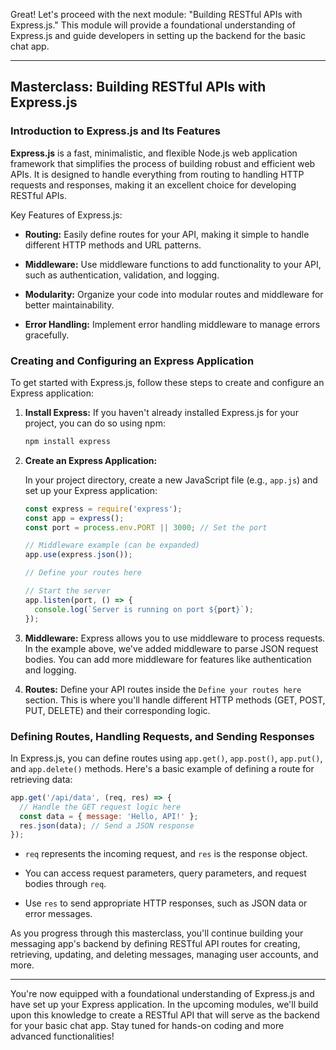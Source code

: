 Great! Let's proceed with the next module: "Building RESTful APIs with Express.js." This module will provide a foundational understanding of Express.js and guide developers in setting up the backend for the basic chat app.

---

## Masterclass: Building RESTful APIs with Express.js

### Introduction to Express.js and Its Features

**Express.js** is a fast, minimalistic, and flexible Node.js web application framework that simplifies the process of building robust and efficient web APIs. It is designed to handle everything from routing to handling HTTP requests and responses, making it an excellent choice for developing RESTful APIs.

Key Features of Express.js:

- **Routing:** Easily define routes for your API, making it simple to handle different HTTP methods and URL patterns.

- **Middleware:** Use middleware functions to add functionality to your API, such as authentication, validation, and logging.

- **Modularity:** Organize your code into modular routes and middleware for better maintainability.

- **Error Handling:** Implement error handling middleware to manage errors gracefully.

### Creating and Configuring an Express Application

To get started with Express.js, follow these steps to create and configure an Express application:

1. **Install Express:** If you haven't already installed Express.js for your project, you can do so using npm:

   ```bash
   npm install express
   ```

2. **Create an Express Application:**

   In your project directory, create a new JavaScript file (e.g., `app.js`) and set up your Express application:

   ```javascript
   const express = require('express');
   const app = express();
   const port = process.env.PORT || 3000; // Set the port

   // Middleware example (can be expanded)
   app.use(express.json());

   // Define your routes here

   // Start the server
   app.listen(port, () => {
     console.log(`Server is running on port ${port}`);
   });
   ```

3. **Middleware:** Express allows you to use middleware to process requests. In the example above, we've added middleware to parse JSON request bodies. You can add more middleware for features like authentication and logging.

4. **Routes:** Define your API routes inside the `Define your routes here` section. This is where you'll handle different HTTP methods (GET, POST, PUT, DELETE) and their corresponding logic.

### Defining Routes, Handling Requests, and Sending Responses

In Express.js, you can define routes using `app.get()`, `app.post()`, `app.put()`, and `app.delete()` methods. Here's a basic example of defining a route for retrieving data:

```javascript
app.get('/api/data', (req, res) => {
  // Handle the GET request logic here
  const data = { message: 'Hello, API!' };
  res.json(data); // Send a JSON response
});
```

- `req` represents the incoming request, and `res` is the response object.

- You can access request parameters, query parameters, and request bodies through `req`.

- Use `res` to send appropriate HTTP responses, such as JSON data or error messages.

As you progress through this masterclass, you'll continue building your messaging app's backend by defining RESTful API routes for creating, retrieving, updating, and deleting messages, managing user accounts, and more.

---

You're now equipped with a foundational understanding of Express.js and have set up your Express application. In the upcoming modules, we'll build upon this knowledge to create a RESTful API that will serve as the backend for your basic chat app. Stay tuned for hands-on coding and more advanced functionalities!